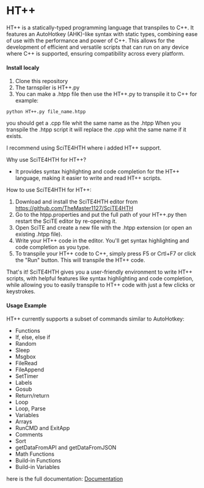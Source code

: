 # HT++

HT++ is a statically-typed programming language that transpiles to C++. It features an AutoHotkey (AHK)-like syntax with static types, combining ease of use with the performance and power of C++. This allows for the development of efficient and versatile scripts that can run on any device where C++ is supported, ensuring compatibility across every platform.

#### Install localy

1. Clone this repository
2. The tarnspiler is HT++.py
3. You can make a .htpp file then use the HT++.py to transpile it to C++ for example:
```
python HT++.py file_name.htpp
```
you should get a .cpp file whit the same name as the .htpp
When you transpile the .htpp script it will replace the .cpp whit the same name if it exists.

I recommend using SciTE4HTH where i added HT++ support.

Why use SciTE4HTH for HT++?
- It provides syntax highlighting and code completion for the HT++ language, making it easier to write and read HT++ scripts.

How to use SciTE4HTH for HT++:
1. Download and install the SciTE4HTH editor from https://github.com/TheMaster1127/SciTE4HTH
2. Go to the htpp.properties and put the full path of your HT++.py then restart the SciTE editor by re-opening it.
3. Open SciTE and create a new file with the .htpp extension (or open an existing .htpp file).
4. Write your HT++ code in the editor. You'll get syntax highlighting and code completion as you type.
5. To transpile your HT++ code to C++, simply press F5 or Crtl+F7 or click the "Run" button. This will transpile the HT++ code.

That's it! SciTE4HTH gives you a user-friendly environment to write HT++ scripts, with helpful features like syntax highlighting and code completion, while allowing you to easily transpile to HT++ code with just a few clicks or keystrokes.

#### Usage Example

HT++ currently supports a subset of commands similar to AutoHotkey:

- Functions
- If, else, else if
- Random
- Sleep 
- Msgbox
- FileRead 
- FileAppend 
- SetTimer 
- Labels
- Gosub
- Return/return
- Loop
- Loop, Parse
- Variables
- Arrays
- RunCMD and ExitApp
- Comments
- Sort
- getDataFromAPI and getDataFromJSON 
- Math Functions
- Build-in Functions
- Build-in Variables

here is the full documentation: [Documentation](https://github.com/TheMaster1127/HT-plus-plus/wiki)
